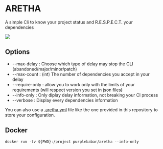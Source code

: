 # ARETHA

A simple Cli to know your project status and R.E.S.P.E.C.T. your dependencies


![](https://raw.githubusercontent.com/PurpleBabar/aretha/master/assets/aretha_small.png)
## Options

- --max-delay :     Choose which type of delay may stop the CLI (abandoned/major/minor/patch)
- --max-count :     (int) The number of dependencies you accept in your delay
- --require-only :  allow you to work only with the limits of your requirements (will respect version you set in json files)
- --info-only :     Only diplay delay information, not breaking your CI process
- --verbose   :     Display every dependencies information

You can also use a [.aretha.yml](https://github.com/PurpleBabar/aretha/blob/master/.aretha.yml) file like the one provided in this repository to store your configuration.


## Docker

```docker run -tv ${PWD}:/project purplebabar/aretha --info-only```
